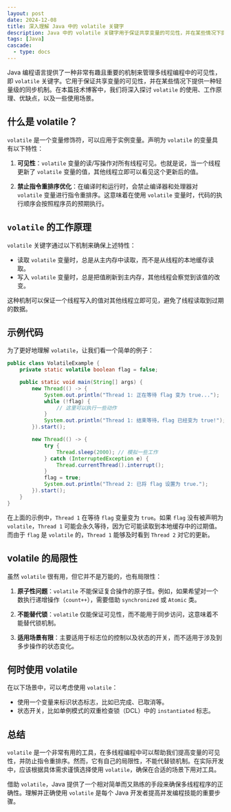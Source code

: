 ```yaml
---
layout: post
date: 2024-12-08
title: 深入理解 Java 中的 volatile 关键字
description: Java 中的 volatile 关键字用于保证共享变量的可见性，并在某些情况下提供一种轻量级的同步机制。本篇博客将深入探讨 volatile 的使用、工作原理、优缺点，以及一些使用场景。
tags: [Java]
cascade:
  - type: docs
---
```



Java 编程语言提供了一种非常有趣且重要的机制来管理多线程编程中的可见性，即 `volatile` 关键字。它用于保证共享变量的可见性，并在某些情况下提供一种轻量级的同步机制。在本篇技术博客中，我们将深入探讨 `volatile` 的使用、工作原理、优缺点，以及一些使用场景。

## 什么是 volatile？

`volatile` 是一个变量修饰符，可以应用于实例变量。声明为 `volatile` 的变量具有以下特性：

1. **可见性**：`volatile` 变量的读/写操作对所有线程可见。也就是说，当一个线程更新了 `volatile` 变量的值，其他线程立即可以看见这个更新后的值。

2. **禁止指令重排序优化**：在编译时和运行时，会禁止编译器和处理器对 `volatile` 变量进行指令重排序。这意味着在使用 `volatile` 变量时，代码的执行顺序会按照程序员的预期执行。

## `volatile` 的工作原理

`volatile` 关键字通过以下机制来确保上述特性：

- 读取 `volatile` 变量时，总是从主内存中读取，而不是从线程的本地缓存读取。
- 写入 `volatile` 变量时，总是把值刷新到主内存，其他线程会察觉到该值的改变。

这种机制可以保证一个线程写入的值对其他线程立即可见，避免了线程读取到过期的数据。

## 示例代码

为了更好地理解 `volatile`，让我们看一个简单的例子：

```java
public class VolatileExample {
    private static volatile boolean flag = false;

    public static void main(String[] args) {
        new Thread(() -> {
            System.out.println("Thread 1: 正在等待 flag 变为 true...");
            while (!flag) {
                // 这里可以执行一些动作
            }
            System.out.println("Thread 1: 结束等待，flag 已经变为 true!");
        }).start();

        new Thread(() -> {
            try {
                Thread.sleep(2000); // 模拟一些工作
            } catch (InterruptedException e) {
                Thread.currentThread().interrupt();
            }
            flag = true;
            System.out.println("Thread 2: 已将 flag 设置为 true.");
        }).start();
    }
}
```

在上面的示例中，`Thread 1` 在等待 `flag` 变量变为 `true`。如果 `flag` 没有被声明为 `volatile`，`Thread 1` 可能会永久等待，因为它可能读取到本地缓存中的过期值。而由于 `flag` 是 `volatile` 的，`Thread 1` 能够及时看到 `Thread 2` 对它的更新。

## volatile 的局限性

虽然 `volatile` 很有用，但它并不是万能的，也有局限性：

1. **原子性问题**：`volatile` 不能保证复合操作的原子性。例如，如果希望对一个数执行递增操作（`count++`），需要借助 `synchronized` 或 `Atomic` 类。

2. **不能替代锁**：`volatile` 仅能保证可见性，而不能用于同步访问，这意味着不能替代锁机制。

3. **适用场景有限**：主要适用于标志位的控制以及状态的开关，而不适用于涉及到多步操作的状态变化。

## 何时使用 volatile

在以下场景中，可以考虑使用 `volatile`：

- 使用一个变量来标识状态标志，比如已完成、已取消等。
- 状态开关，比如单例模式的双重检查锁（DCL）中的 `instantiated` 标志。

## 总结

`volatile` 是一个非常有用的工具，在多线程编程中可以帮助我们提高变量的可见性，并防止指令重排序。然而，它有自己的局限性，不能代替锁机制。在实际开发中，应该根据具体需求谨慎选择使用 `volatile`，确保在合适的场景下用对工具。

借助 `volatile`，Java 提供了一个相对简单而又熟练的手段来确保多线程程序的正确性。理解并正确使用 `volatile` 是每个 Java 开发者提高并发编程技能的重要步骤。